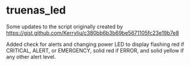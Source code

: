 # truenas_led
Some updates to the script originally created by https://gist.github.com/Kerryliu/c380bb6b3b69be5671105fc23e19b7e8

Added check for alerts and changing power LED to display flashing red if CRITICAL, ALERT, or EMERGENCY, solid red if ERROR, and solid yellow if any other alert level.
